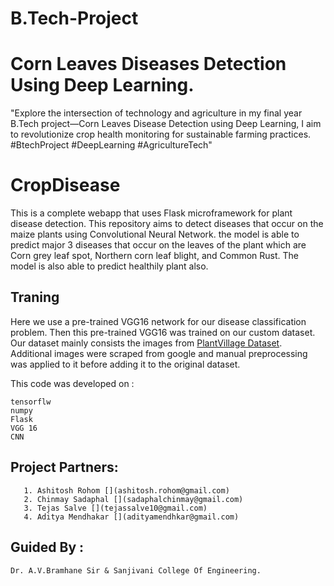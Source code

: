 # B.Tech-Project
# Corn Leaves Diseases Detection Using Deep Learning.
"Explore the intersection of technology and agriculture in my final year B.Tech project—Corn Leaves Disease Detection using  Deep Learning, I aim to revolutionize crop health monitoring for sustainable farming practices.  #BtechProject #DeepLearning #AgricultureTech"

# CropDisease
This is a complete webapp that uses Flask microframework for plant disease detection.
This repository aims to detect diseases that occur on the maize plants using Convolutional Neural Network. the model is able to predict major 3 diseases that occur on the leaves of the plant which are Corn grey leaf spot, Northern corn leaf blight, and Common Rust. The model is also able to predict healthily plant also.<br>

## Traning
Here we use a pre-trained VGG16 network for our disease classification problem. Then this pre-trained VGG16 was trained on our custom dataset. Our dataset mainly consists the images from [PlantVillage Dataset](https://www.kaggle.com/emmarex/plantdisease). Additional images were scraped from google and manual preprocessing was applied to it before adding it to the original dataset.

  
This code was developed on : 
```
tensorflw
numpy
Flask
VGG 16 
CNN
```

## Project Partners:
```
   1. Ashitosh Rohom [](ashitosh.rohom@gmail.com)
   2. Chinmay Sadaphal [](sadaphalchinmay@gmail.com)
   3. Tejas Salve [](tejassalve10@gmail.com)
   4. Aditya Mendhakar [](adityamendhkar@gmail.com)
```

## Guided By : 
```
Dr. A.V.Bramhane Sir & Sanjivani College Of Engineering.          
```
